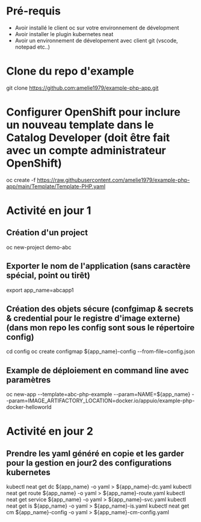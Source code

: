 # Pré-requis
- Avoir installé le client oc sur votre environnement de dévelopment
- Avoir installer le plugin kubernetes neat
- Avoir un environnement de dévelopement avec client git (vscode, notepad etc..)

# Clone du repo d'example
git clone https://github.com:amelie1979/example-php-app.git


# Configurer OpenShift pour inclure un nouveau template dans le Catalog Developer (doit être fait avec un compte administrateur OpenShift)
oc create -f https://raw.githubusercontent.com/amelie1979/example-php-app/main/Template/Template-PHP.yaml

# Activité en jour 1
## Création d'un project
oc new-project demo-abc

## Exporter le nom de l'application (sans caractère spécial, point ou tirêt)
export app_name=abcapp1

## Création des objets sécure (confgimap & secrets & credential pour le registre d'image externe) (dans mon repo les config sont sous le répertoire config)
cd config
oc create configmap ${app_name}-config --from-file=config.json

## Example de déploiement en command line avec paramètres
oc new-app --template=abc-php-example --param=NAME=${app_name} --param=IMAGE_ARTIFACTORY_LOCATION=docker.io/appuio/example-php-docker-helloworld

# Activité en jour 2
## Prendre les yaml généré en copie et les garder pour la gestion en jour2 des configurations kubernetes

kubectl neat get dc ${app_name} -o yaml > ${app_name}-dc.yaml
kubectl neat get route ${app_name} -o yaml > ${app_name}-route.yaml
kubectl neat get service ${app_name} -o yaml > ${app_name}-svc.yaml
kubectl neat get is ${app_name} -o yaml > ${app_name}-is.yaml
kubectl neat get cm ${app_name}-config -o yaml > ${app_name}-cm-config.yaml
